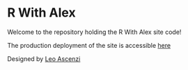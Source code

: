 # R With Alex

Welcome to the repository holding the R With Alex site code!

The production deployment of the site is accessible [here](https://rwithalex.vercel.app)

Designed by [Leo Ascenzi](https://leoascenzi.com)